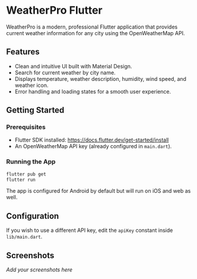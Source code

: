 # WeatherPro Flutter

WeatherPro is a modern, professional Flutter application that provides current weather information for any city using the OpenWeatherMap API.

## Features

- Clean and intuitive UI built with Material Design.
- Search for current weather by city name.
- Displays temperature, weather description, humidity, wind speed, and weather icon.
- Error handling and loading states for a smooth user experience.

## Getting Started

### Prerequisites

- Flutter SDK installed: https://docs.flutter.dev/get-started/install
- An OpenWeatherMap API key (already configured in `main.dart`).

### Running the App

```bash
flutter pub get
flutter run
```

The app is configured for Android by default but will run on iOS and web as well.

## Configuration

If you wish to use a different API key, edit the `apiKey` constant inside `lib/main.dart`.

## Screenshots

_Add your screenshots here_
